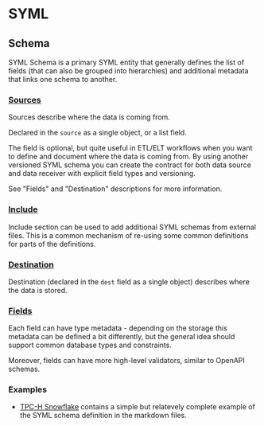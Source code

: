 # SYML

## Schema

SYML Schema is a primary SYML entity that generally defines the list
of fields (that can also be grouped into hierarchies) and additional
metadata that links one schema to another.

### [Sources](sources.md)

Sources describe where the data is coming from.

Declared in the `source` as a single object, or a
list field.

The field is optional, but quite useful in ETL/ELT workflows
when you want to define and document where the data is coming from.
By using another versioned SYML schema you can create the contract
for both data source and data receiver with explicit field types 
and versioning.

See "Fields" and "Destination" descriptions for more 
information.

### [Include](include.md)

Include section can be used to add additional SYML schemas from
external files. This is a common mechanism of re-using some common
definitions for parts of the definitions.

### [Destination](destination.md)

Destination (declared in the `dest` field as a single object)
describes where the data is stored.

### [Fields](fields.md)

Each field can have type metadata - depending on the storage this
metadata can be defined a bit differently, but the general idea
should support common database types and constraints.

Moreover, fields can have more high-level validators, similar 
to OpenAPI schemas.

### Examples

- [TPC-H Snowflake](../samples/tpc-h/README.md)  contains a simple but relatevely complete example of the SYML schema definition in the markdown files.

